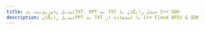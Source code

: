 ---title: تبدیل پاورپوینت بهTXT، PPT به TXT مبدل رایگان یا C++ SDKdescription: تبدیل رایگانPPT به TXT با استفاده از C++ Cloud APIs & SDK. همچنین اسناد Microsoft PowerPoint را در Cloud ایجاد، ویرایش و رندر کنید.---